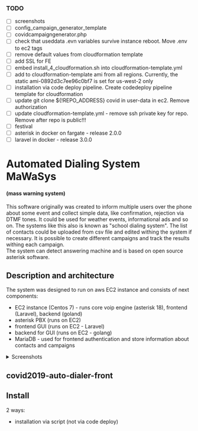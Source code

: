 ### TODO
- [ ] screenshots
- [ ] config_campaign_generator_template
- [ ] covidcampaigngenerator.php
- [ ] check that useddata .evn variables survive instance reboot. Move .env to ec2 tags  
- [ ] remove default values from cloudformation template
- [ ] add SSL for FE  
- [ ] embed install_4_cloudformation.sh into cloudformation-template.yml
- [ ] add to cloudformation-template ami from all regions. Currently, the static ami-0892d3c7ee96c0bf7 is set for us-west-2 only
- [ ] installation via code deploy pipeline. Create codedeploy pipeline template for cloudformation
- [ ] update git clone ${!REPO_ADDRESS} covid in user-data in ec2. Remove authorization
- [ ] update cloudformation-template.yml - remove ssh private key for repo. Remove after repo is public!!!
- [ ] festival
- [ ] asterisk in docker on fargate - release 2.0.0
- [ ] laravel in docker - release 3.0.0

# Automated Dialing System MaWaSys
#### (mass warning system)

This software originally was created to inform multiple users over the phone about some event and collect simple data, like confirmation, rejection via DTMF tones.
It could be used for weather events, informational ads and so on. The systems like this also is known as "school dialing system".
The list of contacts could be uploaded from csv file and edited withing the system if necessary. It is possible to create different campaigns and track the results withing each campaign.  
The system can detect answering machine and is based on open source asterisk software.

## Description and architecture
The system was designed to run on aws EC2 instance and consists of next components:
- EC2 instance (Centos 7) - runs core voip engine (asterisk 18), frontend (Laravel), backend (goland)
- asterisk PBX (runs on EC2)
- frontend GUI (runs on EC2 - Laravel) 
- backend for GUI (runs on EC2 - golang)
- MariaDB - used for frontend authentication and store information about contacts and campaigns


<details><summary>Screenshots</summary>

Contacts view:
![](screenshots/main_page.png)
  
Campaign view:
![](screenshots/campaign.png)
  
</details>

## covid2019-auto-dialer-front


## Install

2 ways:
* installation via script (not via code deploy)